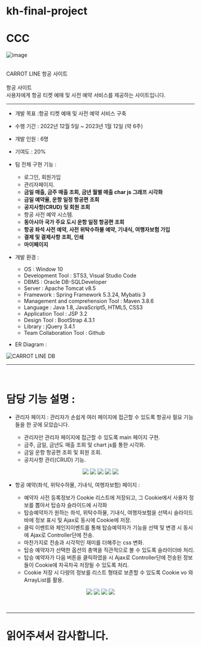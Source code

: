# kh-final-project

# CCC 

![image]()

<br>
CARROT LINE 항공 사이트
<br><br>
항공 사이트 <br>
사용자에게 항공 티켓 예매 및 사전 예약 서비스를 제공하는 사이트입니다.
<hr>

- 개발 목표 :항공 티켓 예매 및 사전 예약 서비스 구축

- 수행 기간 : 2022년 12월 5일 ~ 2023년 1월 12일 (약 6주)

- 개발 인원 : 6명

- 기여도 : 20%

- 팀 전체 구현 기능 :<br>

  + 로그인, 회원가입
  + 관리자페이지.
  + <b>금일 매출, 금주 매출 조회, 금년 월별 매출 char js 그래프 시각화</b>
  + <b>금일 예약율, 운항 일정 항공편 조회</b>
  + <b>공지사항(CRUD) 및 회원 조회</b>
  + 항공 사전 예약 시스템.
  + <b>동아시아 국가 주요 도시 운항 일정 항공편 조회</b>
  + <b>항공 좌석 사전 예약, 사전 위탁수하물 예약, 기내식, 여행자보험 가입</b>
  + <b>결제 및 결제사항 조회, 인쇄</b>
  + <b>마이페이지</b>

- 개발 환경 :<br>

  + OS : Window 10
  + Development Tool : STS3, Visual Studio Code
  + DBMS : Oracle DB-SQLDeveloper
  + Server : Apache Tomcat v8.5
  + Framework : Spring Framework 5.3.24, Mybatis 3
  + Management and comprehension Tool : Maven 3.8.6
  + Language : Java 1.8, JavaScript5, HTML5, CSS3
  + Application Tool : JSP 3.2
  + Design Tool : BootStrap 4.3.1
  + Library : jQuery 3.4.1
  + Team Collaboration Tool : Github

- ER Diagram :<br>

![CARROT LINE DB](https://user-images.githubusercontent.com/112539413/216753402-97872d10-56b2-4645-a2f4-9000a761d9de.jpg)
<br>
<hr>
<br>

# 담당 기능 설명 :

- 관리자 페이지 : 관리자가 손쉽게 여러 페이지에 접근할 수 있도록 항공사 필요 기능들을 한 곳에 모았습니다.

    + 관리자만 관리자 페이지에 접근할 수 있도록 main 페이지 구현.<br>
    + 금주, 금일, 금년도 매출 조회 및 chart js를 통한 시각화.<br>
    + 금일 운항 항공편 조회 및 회원 조회.<br>
    + 공지사항 관리(CRUD) 기능.<br>

<div align="center">
  <img src="https://user-images.githubusercontent.com/112539413/216753412-b2c02951-56b7-43bc-b98d-13d2bcfe96f6.jpg">
  <img src="https://user-images.githubusercontent.com/112539413/216753429-306b70b2-ebfa-44d8-84d2-db10168b1de4.jpg">
  <img src="https://user-images.githubusercontent.com/112539413/216753442-af37e37c-205a-4093-88f3-098b6f851edf.jpg">
  <img src="https://user-images.githubusercontent.com/112539413/216753457-c1b17c86-07b1-407a-9398-364c965afe99.jpg">
  <img src="https://user-images.githubusercontent.com/112539413/216753465-9b400c96-3d63-42c7-8d06-8f3db463cc45.jpg">
</div>

- 항공 예약(좌석, 위탁수하물, 기내식, 여행자보험) 페이지 :

    + 예약자 사전 등록정보가 Cookie 리스트에 저장되고, 그 Cookie에서 사용자 정보를 뽑아서 탑승자 슬라이드에 시각화 <br>
    + 탑승예약자가 원하는 좌석, 위탁수하물, 기내식, 여행자보험을 선택시 슬라이드바에 정보 표시 및 Ajax로 동시에 Cookie에 저장.<br>
    + 클릭 이벤트와 체인지이벤트를 통해 탑승예약자가 기능을 선택 및 변경 시 동시에 Ajax로 Controller단에 전송.<br>
    + 마찬가지로 전송과 시각적인 재미를 더해주는 css 변화.<br>
    + 탑승 예약자가 선택한 옵션의 총액을 직관적으로 볼 수 있도록 슬라이더바 처리.<br>
    + 탑승 예약자가 다음 버튼을 클릭하였을 시 Ajax로 Controller단에 전송된 정보들이 Cookie에 차곡차곡 저장될 수 있도록 처리.<br>
    + Cookie 저장 시 다량의 정보를 리스트 형태로 보존할 수 있도록 Cookie vo 와 ArrayList를 활용.

<div align="center">
  <img src="https://user-images.githubusercontent.com/112539413/216753477-4d9885b5-2afb-461b-bf88-bc503f1970c4.jpg">
  <img src="https://user-images.githubusercontent.com/112539413/216753497-3ea6863e-0712-4e45-bdfa-b7e10d0ed0d1.jpg">
  <img src="https://user-images.githubusercontent.com/112539413/216753481-1e62f7aa-b669-437d-b853-25b5d62185f0.jpg">
  <img src="https://user-images.githubusercontent.com/112539413/216753511-f069d717-24c7-442e-8141-c5e1ccb75e40.jpg">
</div>
 

<br><hr>

# 읽어주셔서 감사합니다.

